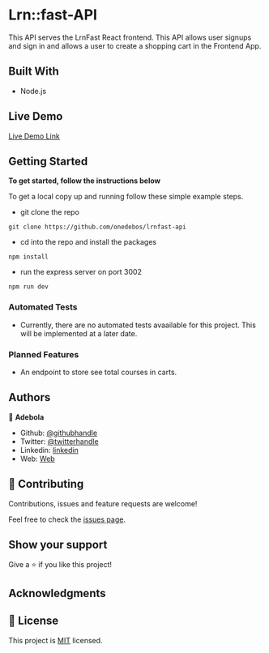 # Lrn::fast-API

This API serves the LrnFast React frontend. This API allows user signups and sign in and allows a user to create a shopping cart in the Frontend App.

## Built With

- Node.js

## Live Demo

[Live Demo Link](https://lrn-fast.netlify.com/)

## Getting Started

**To get started, follow the instructions below**

To get a local copy up and running follow these simple example steps.

- git clone the repo

```
git clone https://github.com/onedebos/lrnfast-api
```

- cd into the repo and install the packages

```
npm install
```

- run the express server on port 3002

```
npm run dev
```

### Automated Tests

- Currently, there are no automated tests avaailable for this project. This will be implemented at a later date.

### Planned Features

- An endpoint to store see total courses in carts.

## Authors

👤 **Adebola**

- Github: [@githubhandle](https://github.com/onedebos)
- Twitter: [@twitterhandle](https://twitter.com/debosthefirst)
- Linkedin: [linkedin](https://www.linkedin.com/in/adebola-niran/)
- Web: [Web](https://adebola.dev)

## 🤝 Contributing

Contributions, issues and feature requests are welcome!

Feel free to check the [issues page](issues/).

## Show your support

Give a ⭐️ if you like this project!

## Acknowledgments

## 📝 License

This project is [MIT](lic.url) licensed.

```

```
